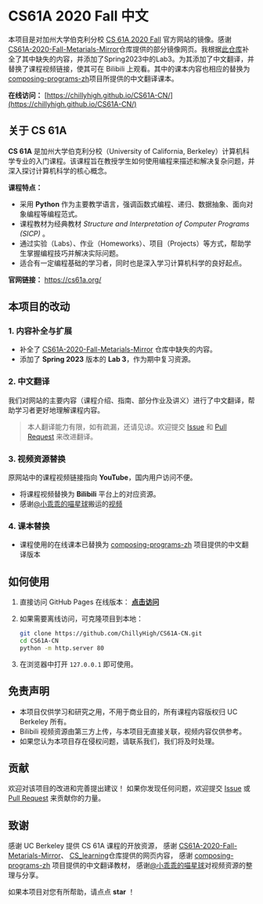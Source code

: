 # CS61A 2020 Fall 中文

本项目是对加州大学伯克利分校 [CS 61A 2020 Fall](https://cs61a.org/) 官方网站的镜像。感谢[CS61A-2020-Fall-Metarials-Mirror](https://github.com/n0rea5on/CS61A-2020-Fall-Metarials-Mirror)仓库提供的部分镜像网页。我根据[此仓库](https://github.com/Stromxun/CS_learning/tree/main/CS61A)补全了其中缺失的内容，并添加了Spring2023中的Lab3。为其添加了中文翻译，并替换了课程视频链接，使其可在 Bilibili 上观看。其中的课本内容也相应的替换为[composing-programs-zh](https://github.com/csfive/composing-programs-zh)项目所提供的中文翻译课本。

**在线访问：** [https://chillyhigh.github.io/CS61A-CN/](https://chillyhigh.github.io/CS61A-CN/)

## 关于 CS 61A

**CS 61A** 是加州大学伯克利分校（University of California, Berkeley）计算机科学专业的入门课程。该课程旨在教授学生如何使用编程来描述和解决复杂问题，并深入探讨计算机科学的核心概念。

**课程特点：**

- 采用 **Python** 作为主要教学语言，强调函数式编程、递归、数据抽象、面向对象编程等编程范式。
- 课程教材为经典教材 *Structure and Interpretation of Computer Programs (SICP)* 。
- 通过实验（Labs）、作业（Homeworks）、项目（Projects）等方式，帮助学生掌握编程技巧并解决实际问题。
- 适合有一定编程基础的学习者，同时也是深入学习计算机科学的良好起点。

**官网链接：** https://cs61a.org/

## 本项目的改动

### 1. **内容补全与扩展**

- 补全了 [CS61A-2020-Fall-Metarials-Mirror](https://github.com/n0rea5on/CS61A-2020-Fall-Metarials-Mirror) 仓库中缺失的内容。
- 添加了 **Spring 2023** 版本的 **Lab 3**，作为期中复习资源。

### 2. **中文翻译**

我们对网站的主要内容（课程介绍、指南、部分作业及讲义）进行了中文翻译，帮助学习者更好地理解课程内容。

> 本人翻译能力有限，如有疏漏，还请见谅。欢迎提交 [Issue](https://github.com/your-github-username/cs61a-chinese/issues) 和 [Pull Request](https://github.com/your-github-username/cs61a-chinese/pulls) 来改进翻译。

### 3. **视频资源替换**

原网站中的课程视频链接指向 **YouTube**，国内用户访问不便。

- 将课程视频替换为 **Bilibili** 平台上的对应资源。
- 感谢[@小乖乖的喵星球](https://space.bilibili.com/95093036)搬运的[视频](https://www.bilibili.com/video/BV1s3411G7yM)

### 4. **课本替换**

- 课程使用的在线课本已替换为 [composing-programs-zh](https://github.com/csfive/composing-programs-zh) 项目提供的中文翻译版本

## 如何使用

1. 直接访问 GitHub Pages 在线版本：
   **[点击访问](https://chillyhigh.github.io/CS61A-CN/)**

2. 如果需要离线访问，可克隆项目到本地：

   ```bash
   git clone https://github.com/ChillyHigh/CS61A-CN.git
   cd CS61A-CN
   python -m http.server 80
   ```
3. 在浏览器中打开 `127.0.0.1` 即可使用。


## 免责声明

- 本项目仅供学习和研究之用，不用于商业目的，所有课程内容版权归 UC Berkeley 所有。
- Bilibili 视频资源由第三方上传，与本项目无直接关联，视频内容仅供参考。
- 如果您认为本项目存在侵权问题，请联系我们，我们将及时处理。

## 贡献

欢迎对该项目的改进和完善提出建议！
如果你发现任何问题，欢迎提交 [Issue](https://github.com/ChillyHigh/CS61A-CN/issues) 或 [Pull Request](https://github.com/ChillyHigh/CS61A-CN/pulls) 来贡献你的力量。

## 致谢

感谢 UC Berkeley 提供 CS 61A 课程的开放资源，
感谢 [CS61A-2020-Fall-Metarials-Mirror](https://github.com/n0rea5on/CS61A-2020-Fall-Metarials-Mirror)、 [CS_learning](https://github.com/Stromxun/CS_learning/)仓库提供的网页内容，
感谢 [composing-programs-zh](https://github.com/csfive/composing-programs-zh) 项目提供的中文翻译教材，
感谢[@小乖乖的喵星球](https://space.bilibili.com/95093036)对视频资源的整理与分享。

如果本项目对您有所帮助，请点点 **star** ！